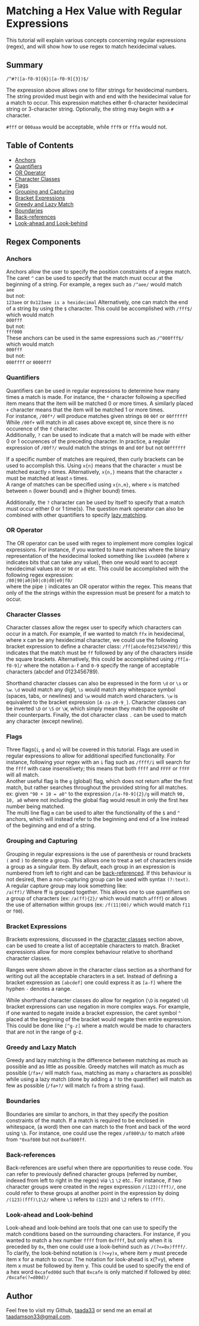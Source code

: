 # Matching a Hex Value with Regular Expressions

This tutorial will explain various concepts concerning regular expressions (regex), and will show how to use regex to match hexidecimal values.

## Summary


```/^#?([a-f0-9]{6}|[a-f0-9]{3})$/```  

The expression above allows one to filter strings for hexidecimal numbers. The string provided must begin with and end with the hexidecimal value for a match to occur. This expression matches either 6-character hexidecimal string or 3-character string. Optionally, the string may begin with a ```#``` character.

```#fff``` or ```000aaa``` would be acceptable, while ```fff9``` or ```fffa``` would not.  

## Table of Contents

- [Anchors](#anchors)
- [Quantifiers](#quantifiers)
- [OR Operator](#or-operator)
- [Character Classes](#character-classes)
- [Flags](#flags)
- [Grouping and Capturing](#grouping-and-capturing)
- [Bracket Expressions](#bracket-expressions)
- [Greedy and Lazy Match](#greedy-and-lazy-match)
- [Boundaries](#boundaries)
- [Back-references](#back-references)
- [Look-ahead and Look-behind](#look-ahead-and-look-behind)

## Regex Components

### Anchors

Anchors allow the user to specify the position constraints of a regex match. The caret ```^``` can be used to specify that the match must occur at the beginning of a string. For example, a regex such as ```/^aee/``` would match  
```aee```  
but not:  
```123aee```
or 
```0x123aee is a hexidecimal```
Alternatively, one can match the end of a string by using the ```$``` character. This could be accomplished with ```/fff$/``` which would match  
```000fff```      
but not:     
```fff000```    
These anchors can be used in the same expressions such as ```/^000fff$/``` which would match  
```000fff```   
but not:   
```000ffff``` or ```0000fff```   

### Quantifiers

Quantifiers can be used in regular expressions to determine how many times a match is made. For instance, the ```*``` character following a specified item means that the item will be matched 0 or more times. A similarly placed ```+``` character means that the item will be matched 1 or more times.   
For instance, ```/00f*/``` will produce matches given strings ```00``` ```00f``` or ```00ffffff```   
While ```/00f+``` will match in all cases above except ```00```, since there is no occurence of the ```f``` character.   
Additionally, ```?``` can be used to indicate that a match will be made with either 0 or 1 occurences of the preceding character. In practice, a regular expression of ```/00f?/``` would match the strings ```00``` and ```00f``` but not ```00ffffff```   

If a specific number of matches are required, then curly brackets can be used to accomplish this. Using ```x{n}```  means that the character ```x``` must be matched exactly ```n``` times. Alternatively, ```x{n,}``` means that the character ```x``` must be matched at least ```n``` times.   
A range of matches can be specified using ```x{n,m}```, where ```x``` is matched between ```n``` (lower bound) and ```m``` (higher bound) times.  

Additionally, the ```?``` character can be used by itself to specify that a match must occur either 0 or 1 time(s). The question mark operator can also be combined with other quantifiers to specify [lazy matching](#greedy-and-lazy-match).

### OR Operator

The OR operator can be used with regex to implement more complex logical expressions. For instance, if you wanted to have matches where the binary representation of the hexidecimal looked something like ```1xxx0000``` (where x indicates bits that can take any value), then one would want to accept hexidecimal values ```80``` or ```90``` or ```a0``` etc. This could be accomplished with the following regex expression:   
```/80|90|a0|b0|c0|d0|e0|f0/```   
where the pipe ```|``` indicates an OR operator within the regex. This means that only of the the strings within the expression must be present for a match to occur.  

### Character Classes

Character classes allow the regex user to specify which characters can occur in a match. For example, if we wanted to match ```ffx``` in hexidecimal, where x can be any hexidecimal character, we could use the following bracket expression to define a character class:
```/ff[abcdef0123456789]/```
this indicates that the match must be ```ff``` followed by any of the characters inside the square brackets. Alternatively, this could be accomplished using
```/ff[a-f0-9]/``` where the notation ```a-f``` and ```0-9``` specify the range of acceptable characters (abcdef and 0123456789).

Shorthand character classes can also be expressed in the form ```\d``` or ```\s``` or ```\w```. ```\d``` would match any digit, ```\s``` would match any whitespace symbol (spaces, tabs, or newlines) and ```\w``` would match word characters. ```\w``` is equivalent to the bracket expression ```[A-za-z0-9_]```. Character classes can be inverted ```\D``` or ```\S``` or ```\W```, which simply mean they match the opposite of their counterparts. Finally, the dot character class ```.``` can be used to match any character (except newline). 

### Flags

Three flags(```i```, ```g``` and ```m```) will be covered in this tutorial. Flags are used in regular expressions to allow for additional specified functionality.    For instance, following your regex with an ```i``` flag such as ```/ffff/i``` will search for the ```ffff``` with case insensitivety; this means that both ```ffff``` and ```FFFF``` or ```ffFF``` will all match.   
Another useful flag is the ```g``` (global) flag, which does not return after the first match, but rather searches throughout the provided string for all matches.   
ex: given ```"90 + 10 = a0"``` to the expression ```/[a-f0-9]{2}/g``` will match ```90, 10, a0``` where not including the global flag would result in only the first hex number being matched.   
The multi line flag ```m``` can be used to alter the functionality of the ```$``` and ```^``` anchors, which will instead refer to the beginning and end of a line instead of the beginning and end of a string.

### Grouping and Capturing

Grouping in regular expressions is the use of parenthesis or round brackets ```(``` and ```)``` to denote a group. This allows one to treat a set of characters inside a group as a singular item. By default, each group in an expression is numbered from left to right and can be [back-referenced](#back-references). If this behaviour is not desired, then a non-capturing group can be used with syntax ```(?:text)```. A regular capture group may look something like:   
```/a(ff)/```
Where ff is grouped together. This allows one to use quantifiers on a group of characters (ex: ```/a(ff){2}/``` which would match ```affff```) or allows the use of alternation within groups (ex: ```/f(11|00)/``` which would match ```f11``` or ```f00```).

### Bracket Expressions

Brackets expressions, discussed in the [character classes](#character-classes) section above, can be used to create a list of acceptable characters to match. Bracket expressions allow for more complex behaviour relative to shorthand character classes.

Ranges were shown above in the character class section as a shorthand for writing out all the acceptable characters in a set. Instead of defining a bracket expression as ```[abcdef]``` one could express it as ```[a-f]``` where the hyphen ```-``` denotes a range.

While shorthand character classes do allow for negation (```\D``` is negated ```\d```) bracket expressions can use negation in more complex ways. For example, if one wanted to negate inside a bracket expression, the caret symbol ```^``` placed at the beginning of the bracket would negate then entire expression. This could be done like ```[^g-z]``` where a match would be made to characters that are not in the range of g-z.

### Greedy and Lazy Match

Greedy and lazy matching is the difference between matching as much as possible and as little as possible. Greedy matches will match as much as possible (```/fa+/``` will match ```faaa```, matching as many ```a``` characters as possible) while using a lazy match (done by adding a ```?``` to the quantifier) will match as few as possible (```/fa+?/``` will match ```fa``` from a string ```faaa```).   

### Boundaries

Boundaries are similar to anchors, in that they specify the position constraints of the match. If a match is required to be enclosed in whitespace, (a word) then one can match to the front and back of the word using ```\b```. For instance, one could use the regex ```/af800\b/``` to match ```af800``` from ```"0xaf800``` but not ```0xaf800ff```.

### Back-references

Back-references are useful when there are opportunities to reuse code. You can refer to previously defined character groups (referred by number, indexed from left to right in the regex) via ```\1``` ```\2``` etc.. For instance, if two character groups were created in the regex expression ```/(123)(fff)/```, one could refer to these groups at another point in the expression by doing ```/(123)(fff)\1\2/``` where ```\1``` refers to ```(123)``` and ```\2``` refers to ```(fff)```.

### Look-ahead and Look-behind

Look-ahead and look-behind are tools that one can use to specify the match conditions based on the surrounding characters. For instance, if you wanted to match a hex number ```ffff``` from ```0xffff```, but only when it is preceded by ```0x```, then one could use a look-behind  such as ```/(?<=0x)ffff/```. To clarify, the look-behind notation is ```(?<=y)x```, where item y must precede item x for a match to occur.
The notation for look-ahead is x(?=y), where item x must be followed by item y. This could be used to specify the end of a hex word ```0xcafed00d``` such that ```0xcafe``` is only matched if followed by ```d00d```:
```/0xcafe(?=d00d)/```

## Author

Feel free to visit my Github, [taada33](https://github.com/taada33) or send me an email at taadamson33@gmail.com.
